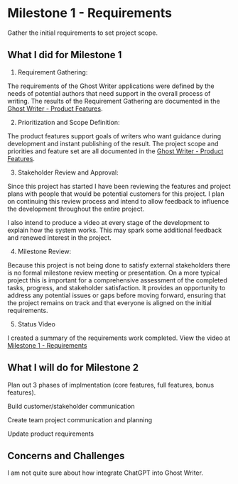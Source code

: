 # Milestone 1 - Requirements 

Gather the initial requirements to set project scope.


## What I did for Milestone 1

1. Requirement Gathering: 

The requirements of the Ghost Writer applications were defined by the needs of potential authors
that need support in the overall process of writing.  The results of the  Requirement Gathering
are documented in the [Ghost Writer - Product Features](GhostWriter-ProductFeatures.md).


2. Prioritization and Scope Definition: 

The product features support goals of writers who want guidance during development and instant
publishing of the result. The project scope and priorities and feature set are all documented
in the [Ghost Writer - Product Features](GhostWriter-ProductFeatures.md).


3. Stakeholder Review and Approval: 

Since this project has started I have been reviewing the features and  project plans with
people that would be potential customers for this project.  I plan on continuing this 
review process and intend to allow feedback to influence the development throughout the
entire project.

I also intend to produce a video at every stage of the development to explain how the
system works.  This may spark some additional feedback and renewed interest in the project.


4. Milestone Review: 

Because this project is not being done to satisfy external stakeholders there is no formal
milestone review meeting or presentation.  On a more typical project this is important
for a comprehensive assessment of the completed tasks, progress, and stakeholder satisfaction. 
It provides an opportunity to address any potential issues or gaps before moving forward, 
ensuring that the project remains on track and that everyone is aligned on the initial requirements.


5. Status Video 

I created a summary of the requirements work completed.  View the video at 
[Milestone 1 - Requirements](Video.md)


## What I will do for Milestone 2

Plan out 3 phases of implmentation (core features, full features, bonus features).

Build customer/stakeholder communication

Create team project communication and planning

Update product requirements


## Concerns and Challenges

I am not quite sure about how integrate ChatGPT into Ghost Writer.

